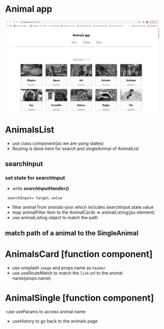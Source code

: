 # Animal app
![animals](./public/animals.png)
# AnimalsList

- use class component(as we are using states)
- Routing is done here for search and singleAnimal of AnimalList
## searchInput
### set state for searchInput 
- write 
***searchInputHandler()***
```
 searchInput= target.value

 ```
 - filter animal from animals-json which includes searchInput.state.value
 - map animalFilter item to the AnimalCards => animalListing(jsx element)
 - use animalListing object to match the path
 ## match path of a animal to the SingleAnimal

 # AnimalsCard [function component]
 - use unsplash `image` and props.name as `header`
 - use useRouteMatch to match the `link` url to the animal name(props.name)

 # AnimalSingle [function component]
 -use useParams to access animal name
 - useHistory to go back to the animals page
 

 



